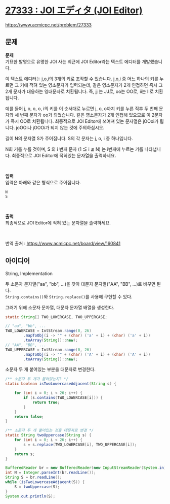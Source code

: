 # [27333 : JOI エディタ (JOI Editor)](https://www.acmicpc.net/problem/27333)
https://www.acmicpc.net/problem/27333

## 문제
**문제**  
기묘한 발명으로 유명한 JOI 사는 최근에 JOI Editor라는 텍스트 에디터를 개발했습니다.

이 텍스트 에디터는 j,o,i의 3개의 키로 조작할 수 있습니다. j,o,i 중 어느 하나의 키를 누르면 그 키에 적혀 있는 영소문자가 입력되는데, 같은 영소문자가 2개 인접하면 즉시 그 2개 문자가 대응하는 영대문자로 치환됩니다. 즉, jj 는 JJ로, oo는 OO로, ii는 II로 치환됩니다.

예를 들어 j, o, o, o, i의 키를 이 순서대로 누르면 j, o, o까지 키를 누른 직후 두 번째 문자와 세 번째 문자가 oo가 되었습니다. 같은 영소문자가 2개 인접해 있으므로 이 2문자가 즉시 OO로 치환됩니다. 최종적으로 JOI Editor에 쓰여져 있는 문자열은 jOOoi가 됩니다. joOOi나 jOOOi가 되지 않는 것에 주의하십시오.

길이 N의 문자열 S가 주어집니다. S의 각 문자는 j, o, i 중 하나입니다.

N회 키를 누를 것이며, S 의 i 번째 문자 (1 ≦ i ≦ N) 는 i번째에 누르는 키를 나타냅니다. 최종적으로 JOI Editor에 적혀있는 문자열을 출력하세요.

<br/>

**입력**  
입력은 아래와 같은 형식으로 주어집니다.
```text
N
S
```

<br/>

**출력**  
최종적으로 JOI Editor에 적혀 있는 문자열을 출력하세요.

<br/>

번역 출처 : https://www.acmicpc.net/board/view/160841

## 아이디어
String, Implementation

두 소문자 문자열("aa", "bb", ...)을 찾아 대문자 문자열("AA", "BB", ...)로 바꾸면 된다.  
`String.contains()`와 `String.replace()`를 사용해 구현할 수 있다.

그러기 위해 소문자 문자열, 대문자 문자열 배열을 생성한다.
```java
static String[] TWO_LOWERCASE, TWO_UPPERCASE;

// "aa", "bb", ...
TWO_LOWERCASE = IntStream.range(0, 26)
        .mapToObj(i -> "" + (char) ('a' + i) + (char) ('a' + i))
        .toArray(String[]::new);
// "AA", "BB", ...
TWO_UPPERCASE = IntStream.range(0, 26)
        .mapToObj(i -> "" + (char) ('A' + i) + (char) ('A' + i))
        .toArray(String[]::new);
```

소문자 두 개 붙어있는 부분을 대문자로 변경한다.
```java
/** 소문자 두 개가 붙어있는지? */
static boolean isTwoLowercaseAdjacent(String s) {

    for (int i = 0; i < 26; i++) {
        if (s.contains(TWO_LOWERCASE[i])) {
            return true;
        }
    }
    return false;
}

/** 소문자 두 개 붙어있는 것을 대문자로 변경 */
static String twoUppercase(String s) {
    for (int i = 0; i < 26; i++) {
        s = s.replace(TWO_LOWERCASE[i], TWO_UPPERCASE[i]);
    }
    return s;
}

BufferedReader br = new BufferedReader(new InputStreamReader(System.in));
int N = Integer.parseInt(br.readLine());
String S = br.readLine();
while (isTwoLowercaseAdjacent(S)) {
    S = twoUppercase(S);
}
System.out.println(S);
```